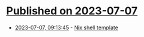 # [Published on 2023-07-07](index.md)

* [2023-07-07, 09:13:45](https://lobste.rs/s/xc37sv/nix_shell_template) - [Nix shell template](https://paperless.blog/nix-shell-template)
